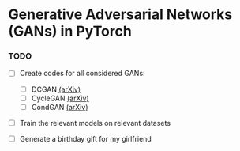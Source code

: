# Generative Adversarial Networks (GANs) in PyTorch

### TODO

- [ ] Create codes for all considered GANs:
  - [ ] DCGAN [(arXiv)](https://arxiv.org/abs/1511.06434)
  - [ ] CycleGAN [(arXiv)](https://arxiv.org/abs/1703.10593)
  - [ ] CondGAN [(arXiv)](https://arxiv.org/abs/1611.07004)
- [ ] Train the relevant models on relevant datasets
- [ ] Generate a birthday gift for my girlfriend


